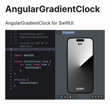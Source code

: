 # AngularGradientClock
AngularGradientClock for SwiftUI

![](https://github.com/qixin1106/AngularGradientClock/blob/main/output.gif)
